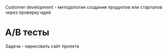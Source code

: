 Customer development - методология создания продуктов или стартапов через проверку идей

# A/B тесты
Задача - нарисовать сайт проекта